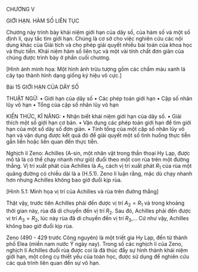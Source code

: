 CHƯƠNG V

GIỚI HẠN. HÀM SỐ LIÊN TỤC

Chương này trình bày khái niệm giới hạn của dãy số, của hàm số và một số định lí, quy tắc tìm giới hạn. Chúng là cơ sở cho việc nghiên cứu các nội dung khác của Giải tích và cho phép giải quyết nhiều bài toán của khoa học và thực tiễn. Khái niệm hàm số liên tục và một vài tính chất đơn giản của chúng được trình bày ở phần cuối chương.

[Hình ảnh minh họa: Một hình ảnh trừu tượng gồm các chấm màu xanh lá cây tạo thành hình dạng giống ký hiệu vô cực.]

Bài 15 GIỚI HẠN CỦA DÃY SỐ

THUẬT NGỮ:
• Giới hạn của dãy số
• Các phép toán giới hạn
• Cặp số nhân lũy vô hạn
• Tổng của cặp số nhân lũy vô hạn

KIẾN THỨC, KĨ NĂNG:
• Nhận biết khái niệm giới hạn của dãy số.
• Giải thích một số giới hạn cơ bản.
• Vận dụng các phép toán giới hạn để tìm giới hạn của một số dãy số đơn giản.
• Tính tổng của một cặp số nhân lũy vô hạn và vận dụng được kết quả đó để giải quyết một số tình huống thực tiễn gắn liền hoặc liên quan đến thực tiễn.

Nghịch lí Zeno: Achilles (A-sin, một nhân vật trong thần thoại Hy Lạp, được mô tả là có thể chạy nhanh như gió) đuổi theo một con rùa trên một đường thẳng. Vị trí xuất phát của Achilles là $A_1$, cách vị trí xuất phát $R_1$ của rùa một quãng đường có chiều dài là a (H.5.1). Zeno lí luận rằng, mặc dù chạy nhanh hơn nhưng Achilles không bao giờ đuổi kịp rùa.

[Hình 5.1: Minh họa vị trí của Achilles và rùa trên đường thẳng]

Thật vậy, trước tiên Achilles phải đến được vị trí $A_2 = R_1$ và trong khoảng thời gian này, rùa đã di chuyển đến vị trí $R_2$. Sau đó, Achilles phải đến được vị trí $A_3 = R_2$, lúc này rùa đã di chuyển đến vị trí $R_3$,... Cứ như vậy, Achilles không bao giờ đuổi kịp rùa.

Zeno (490 - 429 trước Công nguyên) là một triết gia Hy Lạp, đến từ thành phố Elea (miền nam nước Ý ngày nay). Trong số các nghịch lí của Zeno, nghịch lí Achilles đuổi rùa được coi là đã thúc đẩy sự hình thành khái niệm giới hạn, một công cụ thiết yếu của toán học, được sử dụng để nghiên cứu các quá trình liên quan đến sự vô hạn.